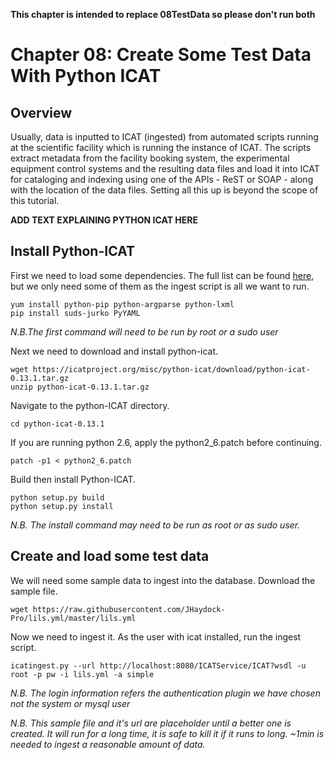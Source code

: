 **This chapter is intended to replace 08TestData so please don't run both**

Chapter 08: Create Some Test Data With Python ICAT
================================

Overview
--------

Usually, data is inputted to ICAT (ingested) from automated scripts running at the scientific facility which is running the instance of ICAT. The scripts extract metadata from the facility booking system, the experimental equipment control systems and the resulting data files and load it into ICAT for cataloging and indexing using one of the APIs - ReST or SOAP - along with the location of the data files. Setting all this up is beyond the scope of this tutorial.

**ADD TEXT EXPLAINING PYTHON ICAT HERE**

Install Python-ICAT
------------------------

First we need to load some dependencies. The full list can be found [here](https://github.com/icatproject/python-icat), but we only need some of them as the ingest script is all we want to run.

```Shell
yum install python-pip python-argparse python-lxml
pip install suds-jurko PyYAML
```
*N.B.The first command will need to be run by root or a sudo user*

Next we need to download and install python-icat.

```Shell
wget https://icatproject.org/misc/python-icat/download/python-icat-0.13.1.tar.gz
unzip python-icat-0.13.1.tar.gz
```

Navigate to the python-ICAT directory.
``` Shell
cd python-icat-0.13.1
```

If you are running python 2.6, apply the python2_6.patch before continuing.
```Shell
patch -p1 < python2_6.patch
```

Build then install Python-ICAT.
```Shell
python setup.py build
python setup.py install
```

*N.B. The install command may need to be run as root or as sudo user.*

Create and load some test data
-----------------------------

We will need some sample data to ingest into the database. Download the sample file.

```Shell
wget https://raw.githubusercontent.com/JHaydock-Pro/lils.yml/master/lils.yml
```

Now we need to ingest it. As the user with icat installed, run the ingest script.

```Shell
icatingest.py --url http://localhost:8080/ICATService/ICAT?wsdl -u root -p pw -i lils.yml -a simple
```

*N.B. The login information refers the authentication plugin we have chosen not the system or mysql user*

*N.B. This sample file and it's url are placeholder until a better one is created. It will run for a long time, it is safe to kill it if it runs to long. ~1min is needed to ingest a reasonable amount of data.*
